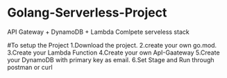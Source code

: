 # Golang-Serverless-Project
API Gateway + DynamoDB + Lambda
Comlpete serveless stack

#To setup the Project
1.Download the project.
2.create your own go.mod.
3.Create your Lambda Function
4.Create your own ApI-Gaateway
5.Create your DynamoDB with primary key as email.
6.Set Stage and Run through postman or curl
